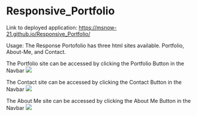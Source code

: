 # Responsive_Portfolio

Link to deployed application: https://msnow-21.github.io/Responsive_Portfolio/


Usage: The Response Portofolio has three html sites available. Portfolio, About-Me, and Contact.

The Portfolio site can be accessed by clicking the Portfolio Button in the Navbar
![](assets/images/Portfolioarrows.png)

The Contact site can be accessed by clicking the Contact Button in the Navbar
![](assets/images/ContactArrows.png)

The About Me site can be accessed by clicking the About Me Button in the Navbar
![](assets/images/ContactArrows.png)
